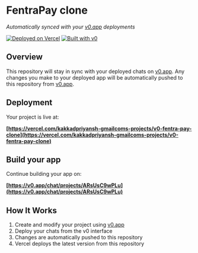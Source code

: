 # FentraPay clone

*Automatically synced with your [v0.app](https://v0.app) deployments*

[![Deployed on Vercel](https://img.shields.io/badge/Deployed%20on-Vercel-black?style=for-the-badge&logo=vercel)](https://vercel.com/kakkadpriyansh-gmailcoms-projects/v0-fentra-pay-clone)
[![Built with v0](https://img.shields.io/badge/Built%20with-v0.app-black?style=for-the-badge)](https://v0.app/chat/projects/ARsUsC9wPLu)

## Overview

This repository will stay in sync with your deployed chats on [v0.app](https://v0.app).
Any changes you make to your deployed app will be automatically pushed to this repository from [v0.app](https://v0.app).

## Deployment

Your project is live at:

**[https://vercel.com/kakkadpriyansh-gmailcoms-projects/v0-fentra-pay-clone](https://vercel.com/kakkadpriyansh-gmailcoms-projects/v0-fentra-pay-clone)**

## Build your app

Continue building your app on:

**[https://v0.app/chat/projects/ARsUsC9wPLu](https://v0.app/chat/projects/ARsUsC9wPLu)**

## How It Works

1. Create and modify your project using [v0.app](https://v0.app)
2. Deploy your chats from the v0 interface
3. Changes are automatically pushed to this repository
4. Vercel deploys the latest version from this repository
